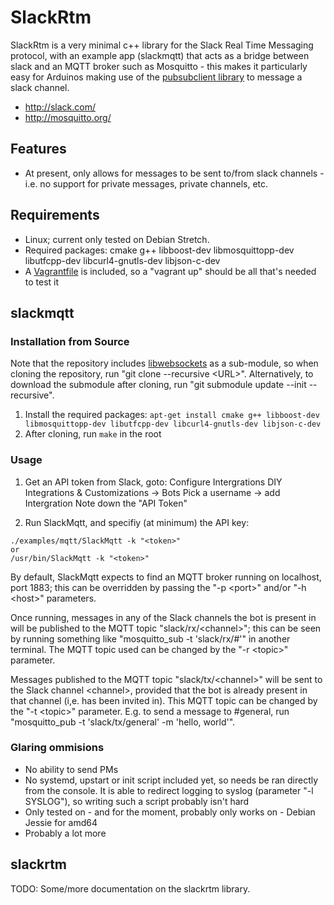 SlackRtm
========

SlackRtm is a very minimal c++ library for the Slack Real Time Messaging protocol, with an example app (slackmqtt) that acts as a bridge between slack and an MQTT broker such as Mosquitto - this makes it particularly easy for Arduinos making use of the [pubsubclient library](https://github.com/knolleary/pubsubclient) to message a slack channel.

* http://slack.com/
* http://mosquitto.org/

## Features

* At present, only allows for messages to be sent to/from slack channels - i.e. no support for private messages, private channels, etc.

## Requirements

* Linux; current only tested on Debian Stretch.
* Required packages: cmake g++ libboost-dev libmosquittopp-dev libutfcpp-dev libcurl4-gnutls-dev libjson-c-dev
* A [Vagrantfile](https://www.vagrantup.com/) is included, so a "vagrant up" should be all that's needed to test it

## slackmqtt
### Installation from Source
Note that the repository includes [libwebsockets](https://libwebsockets.org) as a sub-module, so when cloning the repository, run "git clone --recursive \<URL\>". Alternatively, to download the submodule after cloning, run "git submodule update --init --recursive".

1. Install the required packages: `apt-get install cmake g++ libboost-dev libmosquittopp-dev libutfcpp-dev libcurl4-gnutls-dev libjson-c-dev`
2. After cloning, run `make` in the root

### Usage

1. Get an API token from Slack, goto:
  Configure Intergrations
  DIY Integrations & Customizations -> Bots
  Pick a username -> add Intergration
  Note down the "API Token"
  
2. Run SlackMqtt, and specifiy (at minimum) the API key:

```
./examples/mqtt/SlackMqtt -k "<token>"
or
/usr/bin/SlackMqtt -k "<token>"
```

By default, SlackMqtt expects to find an MQTT broker running on localhost, port 1883; this can be overridden by passing the "-p \<port\>" and/or "-h \<host\>" parameters.

Once running, messages in any of the Slack channels the bot is present in will be published to the MQTT topic "slack/rx/\<channel\>"; this can be seen by running something like "mosquitto_sub -t 'slack/rx/#'" in another terminal. The MQTT topic used can be changed by the "-r \<topic\>" parameter.

Messages published to the MQTT topic "slack/tx/\<channel\>" will be sent to the Slack channel \<channel\>, provided that the bot is already present in that channel (i,e. has been invited in). This MQTT topic can be changed by the "-t \<topic\>" parameter.
E.g. to send a message to #general, run "mosquitto_pub -t 'slack/tx/general' -m 'hello, world'".

### Glaring ommisions
* No ability to send PMs
* No systemd, upstart or init script included yet, so needs be ran directly from the console. It is able to redirect logging to syslog (parameter "-l SYSLOG"), so writing such a script probably isn't hard
* Only tested on - and for the moment, probably only works on - Debian Jessie for amd64
* Probably a lot more

## slackrtm
TODO: Some/more documentation on the slackrtm library.
